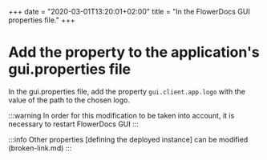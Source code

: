 +++
 date = "2020-03-01T13:20:01+02:00"
title = "In the FlowerDocs GUI properties file."
+++

# Add the property to the application's gui.properties file

In the gui.properties file, add the property `gui.client.app.logo` with the value of the path to the chosen logo.

:::warning
In order for this modification to be taken into account, it is necessary to restart FlowerDocs GUI
:::

:::info
 Other properties [defining the deployed instance] can be modified (broken-link.md)
:::

<!--:::info
Find the scope module corresponding to this training [here](broken-link.md) 
:::-->